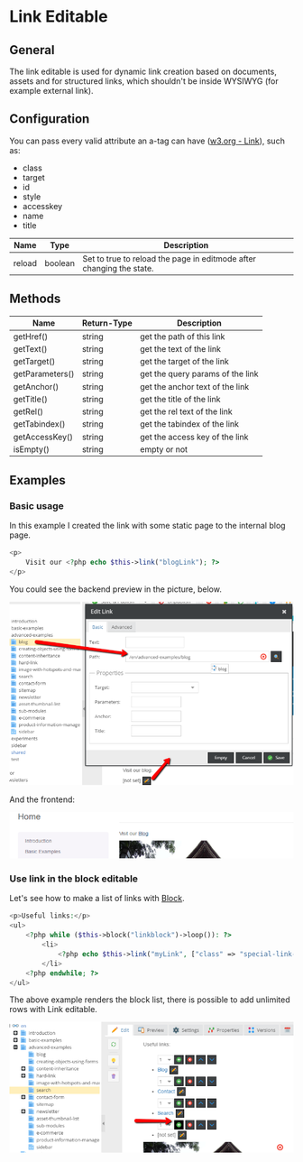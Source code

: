 # Link Editable

## General 

The link editable is used for dynamic link creation based on documents, 
assets and for structured links, which shouldn't be inside WYSIWYG (for example external link).

## Configuration

You can pass every valid attribute an a-tag can have ([w3.org - Link](http://www.w3.org/TR/html401/struct/links.html#h-12.2)), such as:

* class
* target
* id
* style
* accesskey
* name
* title

| Name   | Type     | Description                                                             |
|--------|----------|-------------------------------------------------------------------------|
| reload | boolean  | Set to true to reload the page in editmode after changing the state.    |

## Methods

| Name            | Return-Type | Description                      |
|-----------------|-------------|----------------------------------|
| getHref()       | string      | get the path of this link        |
| getText()       | string      | get the text of the link         |
| getTarget()     | string      | get the target of the link       |
| getParameters() | string      | get the query params of the link |
| getAnchor()     | string      | get the anchor text of the link  |
| getTitle()      | string      | get the title of the link        |
| getRel()        | string      | get the rel text of the link     |
| getTabindex()   | string      | get the tabindex of the link     |
| getAccessKey()  | string      | get the access key of the link   |
| isEmpty()       | string      | empty or not                     |

## Examples

### Basic usage

In this example I created the link with some static page to the internal blog page.

```php
<p>
    Visit our <?php echo $this->link("blogLink"); ?>
</p>
```

You could see the backend preview in the picture, below.

![Link editable - adminitration panel](../../img/editables_link_backend_preview.png)

And the frontend:

![Link editable - frontend](../../img/editables_link_frontend_preview.png)



### Use link in the block editable

Let's see how to make a list of links with [Block](./06_Block.md).

```php
<p>Useful links:</p>
<ul>
    <?php while ($this->block("linkblock")->loop()): ?>
        <li>
            <?php echo $this->link("myLink", ["class" => "special-link-class"]); ?>
        </li>
    <?php endwhile; ?>
</ul>
```

The above example renders the block list, there is possible to add unlimited rows with Link editable.

![The links list in the backend](../../img/editables_link_inside_block.png)





